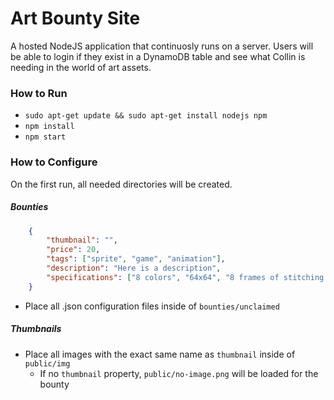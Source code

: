 # Art Bounty Site

A hosted NodeJS application that continuosly runs on a server. Users will be able to login if they exist in a DynamoDB table and see what Collin is needing in the world of art assets.

### How to Run

- `sudo apt-get update && sudo apt-get install nodejs npm`
- `npm install`
- `npm start`

### How to Configure

On the first run, all needed directories will be created.

##### Bounties

```json
    {
        "thumbnail": "",
        "price": 20,
        "tags": ["sprite", "game", "animation"],
        "description": "Here is a description",
        "specifications": ["8 colors", "64x64", "8 frames of stitching animation", "each stitch has a unique texture for color-blind users"]
    }
```
- Place all .json configuration files inside of `bounties/unclaimed`

##### Thumbnails

- Place all images with the exact same name as `thumbnail` inside of `public/img`
    - If no `thumbnail` property, `public/no-image.png` will be loaded for the bounty
